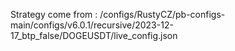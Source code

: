 Strategy come from : /configs/RustyCZ/pb-configs-main/configs/v6.0.1/recursive/2023-12-17_btp_false/DOGEUSDT/live_config.json